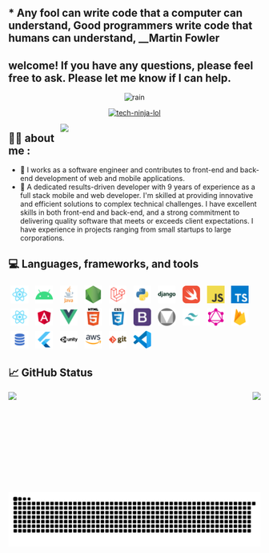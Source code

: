 ## * Any fool can write code that a computer can understand, Good programmers write code that humans can understand, __Martin Fowler

## welcome! If you have any questions, please feel free to ask. Please let me know if I can help.
<p align="center"> <img width='100' src="https://user-images.githubusercontent.com/120065120/212206843-cf86b9c1-9557-4f3e-a49b-f54ba1703e05.png" alt="rain" /> </p>
<p align="center"> <a href="https://github.com/ryo-ma/github-profile-trophy"><img src="https://github-profile-trophy.vercel.app/?username=tech-ninja-lol&theme=dracula" alt="tech-ninja-lol" /></a></p>
<img align="right" width="400" src="https://camo.githubusercontent.com/fa73289736064aba480d0708da37d7aa183a8c3e2bcc2f58c54285a3bbbeecc1/68747470733a2f2f7777772e61616c7068612e6e65742f77702d636f6e74656e742f75706c6f6164732f323032302f31322f66756c6c2d737461636b2d646576656c6f706d656e742e676966" />

## :man_technologist: about me :
- :telescope: I works as a software engineer and contributes to front-end and back-end development of web and mobile applications.
- :telescope:  A dedicated results-driven developer with 9 years of experience as a full stack mobile and web developer. I'm skilled at providing innovative and efficient solutions to complex technical challenges. I have excellent skills in both front-end and back-end, and a strong commitment to delivering quality software that meets or exceeds client expectations. I have experience in projects ranging from small startups to large corporations.

## 💻 Languages, frameworks, and tools

<p float="left">
<img style="padding:5px;" align="center" alt="react-native" width="35px" src="https://raw.githubusercontent.com/github/explore/80688e429a7d4ef2fca1e82350fe8e3517d3494d/topics/react-native/react-native.png">
<img style="padding:5px;" align="center" alt="Android" width="35px" src="https://raw.githubusercontent.com/github/explore/80688e429a7d4ef2fca1e82350fe8e3517d3494d/topics/android/android.png">
<img style="padding:5px;" align="center" alt="Java" width="35px" src="https://raw.githubusercontent.com/github/explore/80688e429a7d4ef2fca1e82350fe8e3517d3494d/topics/java/java.png">
 <img style="padding:5px;" align="center" alt="NodeJS" width="35px" src="https://raw.githubusercontent.com/github/explore/80688e429a7d4ef2fca1e82350fe8e3517d3494d/topics/nodejs/nodejs.png">
<img style="padding:5px;" align="center" alt="Laravel" width="35px" src="https://raw.githubusercontent.com/github/explore/56a826d05cf762b2b50ecbe7d492a839b04f3fbf/topics/laravel/laravel.png"> 
<img style="padding:5px;" align="center" alt="Python" width="35px" src="https://raw.githubusercontent.com/github/explore/80688e429a7d4ef2fca1e82350fe8e3517d3494d/topics/python/python.png">
<img style="padding:5px;" align="center" alt="Django" width="35px" src="https://raw.githubusercontent.com/github/explore/80688e429a7d4ef2fca1e82350fe8e3517d3494d/topics/django/django.png"> 
<img style="padding:5px;" align="center" alt="Swift" width="35px" src="https://raw.githubusercontent.com/github/explore/80688e429a7d4ef2fca1e82350fe8e3517d3494d/topics/swift/swift.png">
<img style="padding:5px;" align="center" alt="JavaScript" width="35px" src="https://raw.githubusercontent.com/github/explore/80688e429a7d4ef2fca1e82350fe8e3517d3494d/topics/javascript/javascript.png">
<img style="padding:5px;" align="center" alt="TypeScript" width="35px" src="https://raw.githubusercontent.com/github/explore/80688e429a7d4ef2fca1e82350fe8e3517d3494d/topics/typescript/typescript.png">
<img style="padding:5px;" align="center" alt="ReactJs" width="35px" src="https://raw.githubusercontent.com/github/explore/80688e429a7d4ef2fca1e82350fe8e3517d3494d/topics/react/react.png">
<img style="padding:5px;" align="center" alt="Angular" width="35px" src="https://raw.githubusercontent.com/github/explore/80688e429a7d4ef2fca1e82350fe8e3517d3494d/topics/angular/angular.png">
<img style="padding:5px;" align="center" alt="Vue" width="35px" src="https://raw.githubusercontent.com/github/explore/80688e429a7d4ef2fca1e82350fe8e3517d3494d/topics/vue/vue.png">
<img style="padding:5px;" align="center" alt="HTML" width="35px" src="https://raw.githubusercontent.com/github/explore/80688e429a7d4ef2fca1e82350fe8e3517d3494d/topics/html/html.png">
<img style="padding:5px;" align="center" alt="CSS" width="35px" src="https://raw.githubusercontent.com/github/explore/80688e429a7d4ef2fca1e82350fe8e3517d3494d/topics/css/css.png">
<img style="padding:5px;" align="center" alt="BootStrap" width="35px" src="https://raw.githubusercontent.com/github/explore/80688e429a7d4ef2fca1e82350fe8e3517d3494d/topics/bootstrap/bootstrap.png">
<img style="padding:5px;" align="center" alt="Material-Design" width="35px" src="https://raw.githubusercontent.com/github/explore/80688e429a7d4ef2fca1e82350fe8e3517d3494d/topics/material-design/material-design.png">
<img style="padding:5px;" align="center" alt="Tailwind CSS" width="35px" src="https://raw.githubusercontent.com/github/explore/80688e429a7d4ef2fca1e82350fe8e3517d3494d/topics/tailwind/tailwind.png">
<img style="padding:5px;" align="center" alt="GraphQL" width="35px" src="https://raw.githubusercontent.com/github/explore/80688e429a7d4ef2fca1e82350fe8e3517d3494d/topics/graphql/graphql.png">
<img style="padding:5px;" align="center" alt="Firebase" width="35px" src="https://raw.githubusercontent.com/github/explore/80688e429a7d4ef2fca1e82350fe8e3517d3494d/topics/firebase/firebase.png">
<img style="padding:5px;" align="center" alt="SQL" width="35px" src="https://raw.githubusercontent.com/github/explore/80688e429a7d4ef2fca1e82350fe8e3517d3494d/topics/sql/sql.png">
<img style="padding:5px;" align="center" alt="Flutter" width="35px" src="https://raw.githubusercontent.com/github/explore/80688e429a7d4ef2fca1e82350fe8e3517d3494d/topics/flutter/flutter.png">
<img style="padding:5px;" align="center" alt="Unity" width="35px" src="https://raw.githubusercontent.com/github/explore/01ea2a586e5da744792d0ccfce2f68b861f29301/topics/unity/unity.png">
<img style="padding:5px;" align="center" alt="AWS" width="35px" src="https://raw.githubusercontent.com/github/explore/fbceb94436312b6dacde68d122a5b9c7d11f9524/topics/aws/aws.png">
<img style="padding:5px;" align="center" alt="Git" width="35px" src="https://raw.githubusercontent.com/github/explore/80688e429a7d4ef2fca1e82350fe8e3517d3494d/topics/git/git.png">
<img style="padding:5px;" align="center" alt="VS Code" width="35px" src="https://raw.githubusercontent.com/github/explore/80688e429a7d4ef2fca1e82350fe8e3517d3494d/topics/visual-studio-code/visual-studio-code.png">
</p>

## 📈 GitHub Status
<img align="left" height="200px" src="https://github-readme-stats.vercel.app/api?username=tech-ninja-lol&sshow_icons=true&theme=radical&count_private=true">

<img align="right" height="200px" src="https://github-readme-stats.vercel.app/api/top-langs/?username=tech-ninja-lol&exclude_repo=venture1981.github.io,free-for-dev&layout=compact&langs_count=8&theme=radical">

<img align="center" src="https://raw.githubusercontent.com/plexpt/plexpt/snake/github-snake.svg">
